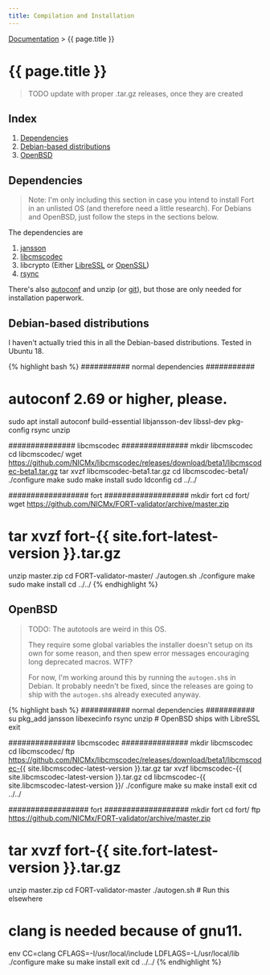 ```yaml
---
title: Compilation and Installation
---
```


[Documentation](index.html) > {{ page.title }}

# {{ page.title }}

> TODO update with proper .tar.gz releases, once they are created

## Index

1. [Dependencies](#dependencies)
2. [Debian-based distributions](#debian-based-distributions)
3. [OpenBSD](#openbsd)

## Dependencies

> Note: I'm only including this section in case you intend to install Fort in an unlisted OS (and therefore need a little research). For Debians and OpenBSD, just follow the steps in the sections below.

The dependencies are

1. [jansson](http://www.digip.org/jansson/)
2. [libcmscodec](https://github.com/NICMx/libcmscodec)
3. libcrypto (Either [LibreSSL](http://www.libressl.org/) or [OpenSSL](https://www.openssl.org/))
4. [rsync](http://rsync.samba.org/)

There's also [autoconf](https://www.gnu.org/software/autoconf/) and unzip (or [git](https://git-scm.com/)), but those are only needed for installation paperwork.

## Debian-based distributions

I haven't actually tried this in all the Debian-based distributions. Tested in Ubuntu 18.

{% highlight bash %}
########### normal dependencies ###########
# autoconf 2.69 or higher, please.
sudo apt install autoconf build-essential libjansson-dev libssl-dev pkg-config rsync unzip

############### libcmscodec ###############
mkdir libcmscodec
cd libcmscodec/
wget https://github.com/NICMx/libcmscodec/releases/download/beta1/libcmscodec-beta1.tar.gz
tar xvzf libcmscodec-beta1.tar.gz
cd libcmscodec-beta1/
./configure
make
sudo make install
sudo ldconfig
cd ../../

################## fort ###################
mkdir fort
cd fort/
wget https://github.com/NICMx/FORT-validator/archive/master.zip
# tar xvzf fort-{{ site.fort-latest-version }}.tar.gz
unzip master.zip
cd FORT-validator-master/
./autogen.sh
./configure
make
sudo make install
cd ../../
{% endhighlight %}

## OpenBSD

> TODO: The autotools are weird in this OS.
> 
> They require some global variables the installer doesn't setup on its own for some reason, and then spew error messages encouraging long deprecated macros. WTF?
> 
> For now, I'm working around this by running the `autogen.sh`s in Debian. It probably needn't be fixed, since the releases are going to ship with the `autogen.sh`s already executed anyway.

{% highlight bash %}
########### normal dependencies ###########
su
pkg_add jansson libexecinfo rsync unzip # OpenBSD ships with LibreSSL
exit

############### libcmscodec ###############
mkdir libcmscodec
cd libcmscodec/
ftp https://github.com/NICMx/libcmscodec/releases/download/beta1/libcmscodec-{{ site.libcmscodec-latest-version }}.tar.gz
tar xvzf libcmscodec-{{ site.libcmscodec-latest-version }}.tar.gz
cd libcmscodec-{{ site.libcmscodec-latest-version }}/
./configure
make
su
make install
exit
cd ../../

################## fort ###################
mkdir fort
cd fort/
ftp https://github.com/NICMx/FORT-validator/archive/master.zip
# tar xvzf fort-{{ site.fort-latest-version }}.tar.gz
unzip master.zip
cd FORT-validator-master
./autogen.sh # Run this elsewhere
# clang is needed because of gnu11.
env CC=clang CFLAGS=-I/usr/local/include LDFLAGS=-L/usr/local/lib ./configure
make
su
make install
exit
cd ../../
{% endhighlight %}
